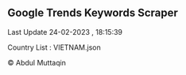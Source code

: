 

## Google Trends Keywords Scraper 
 
Last Update 24-02-2023 , 18:15:39

Country List :
VIETNAM.json



© Abdul Muttaqin 
